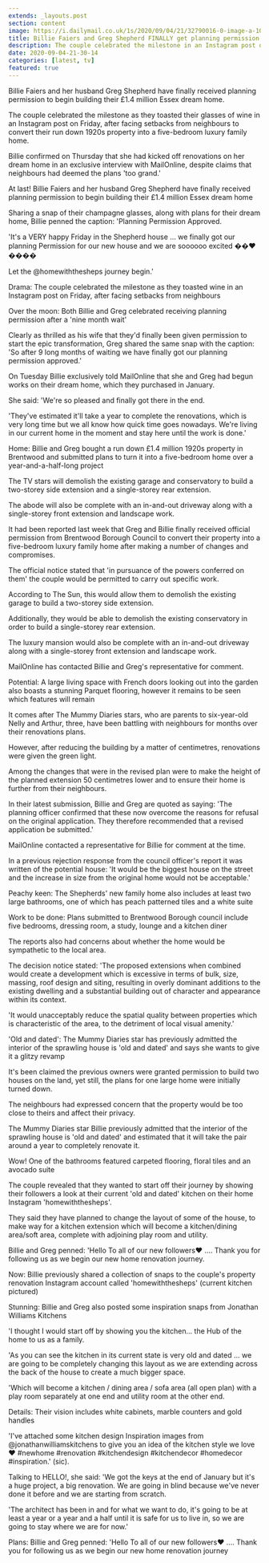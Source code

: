 ```yaml
---
extends: _layouts.post
section: content
image: https://i.dailymail.co.uk/1s/2020/09/04/21/32790016-0-image-a-100_1599251261788.jpg 
title: Billie Faiers and Greg Shepherd FINALLY get planning permission to build their Essex dream home 
description: The couple celebrated the milestone in an Instagram post on Friday, after facing setbacks from neighbours to convert their run down 1920s property into a five-bedroom luxury family home. 
date: 2020-09-04-21-30-14 
categories: [latest, tv] 
featured: true 
--- 
```

Billie Faiers and her husband Greg Shepherd have finally received planning permission to begin building their £1.4 million Essex dream home.

The couple celebrated the milestone as they toasted their glasses of wine in an Instagram post on Friday, after facing setbacks from neighbours to convert their run down 1920s property into a five-bedroom luxury family home.

Billie confirmed on Thursday that she had kicked off renovations on her dream home in an exclusive interview with MailOnline, despite claims that neighbours had deemed the plans 'too grand.' 

At last! Billie Faiers and her husband Greg Shepherd have finally received planning permission to begin building their £1.4 million Essex dream home

Sharing a snap of their champagne glasses, along with plans for their dream home, Billie penned the caption: 'Planning Permission Approved.

'It's a VERY happy Friday in the Shepherd house ... we finally got our planning Permission for our new house and we are soooooo excited ��❤️����

Let the @homewiththesheps journey begin.' 

Drama: The couple celebrated the milestone as they toasted wine in an Instagram post on Friday, after facing setbacks from neighbours



Over the moon: Both Billie and Greg celebrated receiving planning permission after a 'nine month wait'

Clearly as thrilled as his wife that they'd finally been given permission to start the epic transformation, Greg shared the same snap with the caption: 'So after 9 long months of waiting we have finally got our planning permission approved.'

On Tuesday Billie exclusively told MailOnline that she and Greg had begun works on their dream home, which they purchased in January.   

She said: 'We're so pleased and finally got there in the end. 

'They've estimated it'll take a year to complete the renovations, which is very long time but we all know how quick time goes nowadays. We're living in our current home in the moment and stay here until the work is done.'

Home: Billie and Greg bought a run down £1.4 million 1920s property in Brentwood and submitted plans to turn it into a five-bedroom home over a year-and-a-half-long project 

The TV stars will demolish the existing garage and conservatory to build a two-storey side extension and a single-storey rear extension.

The abode will also be complete with an in-and-out driveway along with a single-storey front extension and landscape work. 

It had been reported last week that Greg and Billie finally received official permission from Brentwood Borough Council to convert their property into a five-bedroom luxury family home after making a number of changes and compromises. 

The official notice stated that 'in pursuance of the powers conferred on them' the couple would be permitted to carry out specific work.  

According to The Sun, this would allow them to demolish the existing garage to build a two-storey side extension.

Additionally, they would be able to demolish the existing conservatory in order to build a single-storey rear extension.

The luxury mansion would also be complete with an in-and-out driveway along with a single-storey front extension and landscape work. 

MailOnline has contacted Billie and Greg's representative for comment.  

Potential: A large living space with French doors looking out into the garden also boasts a stunning Parquet flooring, however it remains to be seen which features will remain

It comes after The Mummy Diaries stars, who are parents to six-year-old Nelly and Arthur, three, have been battling with neighbours for months over their renovations plans. 

However, after reducing the building by a matter of centimetres, renovations were given the green light.  

Among the changes that were in the revised plan were to make the height of the planned extension 50 centimetres lower and to ensure their home is further from their neighbours.  

In their latest submission, Billie and Greg are quoted as saying: 'The planning officer confirmed that these now overcome the reasons for refusal on the original application. They therefore recommended that a revised application be submitted.'

MailOnline contacted a representative for Billie for comment at the time. 

In a previous rejection response from the council officer's report it was written of the potential house: 'It would be the biggest house on the street and the increase in size from the original home would not be acceptable.' 

Peachy keen: The Shepherds' new family home also includes at least two large bathrooms, one of which has peach patterned tiles and a white suite

Work to be done: Plans submitted to Brentwood Borough council include five bedrooms, dressing room, a study, lounge and a kitchen diner

The reports also had concerns about whether the home would be sympathetic to the local area.   

The decision notice stated: 'The proposed extensions when combined would create a development which is excessive in terms of bulk, size, massing, roof design and siting, resulting in overly dominant additions to the existing dwelling and a substantial building out of character and appearance within its context.

'It would unacceptably reduce the spatial quality between properties which is characteristic of the area, to the detriment of local visual amenity.' 

'Old and dated': The Mummy Diaries star has previously admitted the interior of the sprawling house is 'old and dated' and says she wants to give it a glitzy revamp

It's been claimed the previous owners were granted permission to build two houses on the land, yet still, the plans for one large home were initially turned down. 

The neighbours had expressed concern that the property would be too close to theirs and affect their privacy.

The Mummy Diaries star Billie previously admitted that the interior of the sprawling house is 'old and dated' and estimated that it will take the pair around a year to completely renovate it.   

Wow! One of the bathrooms featured carpeted flooring, floral tiles and an avocado suite

The couple revealed that they wanted to start off their journey by showing their followers a look at their current 'old and dated' kitchen on their home Instagram 'homewiththesheps'. 

They said they have planned to change the layout of some of the house, to make way for a kitchen extension which will become a kitchen/dining area/soft area, complete with adjoining play room and utility.

Billie and Greg penned: 'Hello To all of our new followers❤️ .... Thank you for following us as we begin our new home renovation journey. 

Now: Billie previously shared a collection of snaps to the couple's property renovation Instagram account called 'homewiththesheps' (current kitchen pictured) 

Stunning: Billie and Greg also posted some inspiration snaps from Jonathan Williams Kitchens 

'I thought I would start off by showing you the kitchen... the Hub of the home to us as a family. 

'As you can see the kitchen in its current state is very old and dated ... we are going to be completely changing this layout as we are extending across the back of the house to create a much bigger space. 

'Which will become a kitchen / dining area / sofa area (all open plan) with a play room separately at one end and utility room at the other end. 

Details: Their vision includes white cabinets, marble counters and gold handles

'I've attached some kitchen design Inspiration images from @jonathanwilliamskitchens to give you an idea of the kitchen style we love ❤️ #newhome #renovation #kitchendesign #kitchendecor #homedecor #inspiration.' (sic). 

Talking to HELLO!, she said: 'We got the keys at the end of January but it's a huge project, a big renovation. We are going in blind because we've never done it before and we are starting from scratch.

'The architect has been in and for what we want to do, it's going to be at least a year or a year and a half until it is safe for us to live in, so we are going to stay where we are for now.'

Plans: Billie and Greg penned: 'Hello To all of our new followers❤️ .... Thank you for following us as we begin our new home renovation journey

